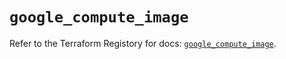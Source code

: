 # `google_compute_image`

Refer to the Terraform Registory for docs: [`google_compute_image`](https://registry.terraform.io/providers/hashicorp/google/4.77.0/docs/resources/compute_image).
